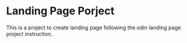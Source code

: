 # Landing Page Porject
This is a project to create landing page following the odin landing page project instruction.